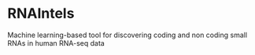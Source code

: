 # RNAIntels
Machine learning-based tool for discovering coding and non coding small RNAs in human RNA-seq data
